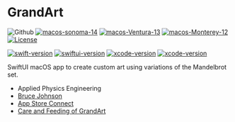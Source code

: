 # GrandArt

![Github](https://img.shields.io/badge/macOS-12%2B-brightgreen)
[![macos-sonoma-14](https://img.shields.io/badge/macos-sonoma-blue.svg)](https://www.apple.com/macos/sonoma)
[![macos-Ventura-13](https://img.shields.io/badge/macos-ventura-blue.svg)](https://www.apple.com/macos/ventura)
[![macos-Monterey-12](https://img.shields.io/badge/macos-monterey-brightgreen.svg)](https://www.apple.com/macos/monterey)
[![License](https://img.shields.io/badge/License-Apache_2.0-blue.svg)](https://opensource.org/licenses/Apache-2.0)

[![swift-version](https://img.shields.io/badge/swift-5.7-brightgreen.svg)](https://github.com/apple/swift)
[![swiftui-version](https://img.shields.io/badge/swiftui-3-brightgreen)](https://developer.apple.com/documentation/swiftui)
[![xcode-version](https://img.shields.io/badge/xcode-15-blue)](https://developer.apple.com/xcode/)
[![xcode-version](https://img.shields.io/badge/xcode-14-brightgreen)](https://developer.apple.com/xcode/)

SwiftUI macOS app to create custom art using variations of the Mandelbrot set.

- Applied Physics Engineering
- [Bruce Johnson](https://github.com/bruceranger)
- [App Store Connect](https://appstoreconnect.apple.com)
- [Care and Feeding of GrandArt](CARE_AND_FEEDING.md)
